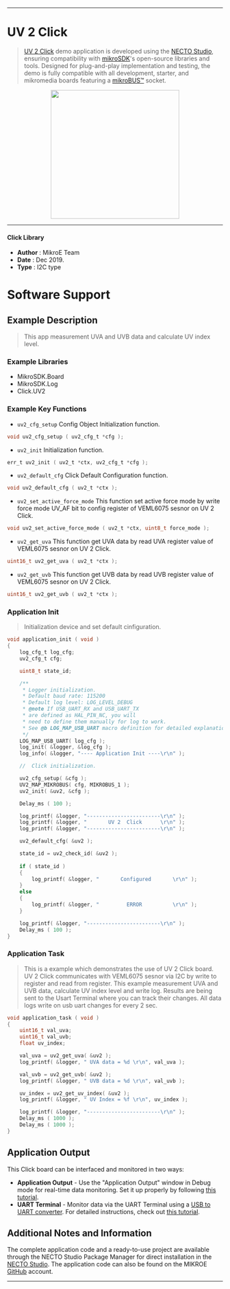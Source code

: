 
---
# UV 2  Click

> [UV 2 Click](https://www.mikroe.com/?pid_product=MIKROE-2378) demo application is developed using
the [NECTO Studio](https://www.mikroe.com/necto), ensuring compatibility with [mikroSDK](https://www.mikroe.com/mikrosdk)'s
open-source libraries and tools. Designed for plug-and-play implementation and testing, the demo is fully compatible with
all development, starter, and mikromedia boards featuring a [mikroBUS&trade;](https://www.mikroe.com/mikrobus) socket.

<p align="center">
  <img src="https://www.mikroe.com/?pid_product=MIKROE-2378&image=1" height=300px>
</p>

---

#### Click Library

- **Author**        : MikroE Team
- **Date**          : Dec 2019.
- **Type**          : I2C type

# Software Support

## Example Description

> This app measurement UVA and UVB data and calculate UV index level.

### Example Libraries

- MikroSDK.Board
- MikroSDK.Log
- Click.UV2

### Example Key Functions

- `uv2_cfg_setup` Config Object Initialization function. 
```c
void uv2_cfg_setup ( uv2_cfg_t *cfg );
``` 
 
- `uv2_init` Initialization function. 
```c
err_t uv2_init ( uv2_t *ctx, uv2_cfg_t *cfg );
```

- `uv2_default_cfg` Click Default Configuration function. 
```c
void uv2_default_cfg ( uv2_t *ctx );
```

- `uv2_set_active_force_mode` This function set active force mode by write force mode UV_AF bit to config register of VEML6075 sesnor on UV 2 Click. 
```c
void uv2_set_active_force_mode ( uv2_t *ctx, uint8_t force_mode );
```
 
- `uv2_get_uva` This function get UVA data by read UVA register value of VEML6075 sesnor on UV 2 Click. 
```c
uint16_t uv2_get_uva ( uv2_t *ctx );
```

- `uv2_get_uvb` This function get UVB data by read UVB register value of VEML6075 sesnor on UV 2 Click. 
```c
uint16_t uv2_get_uvb ( uv2_t *ctx );
```

### Application Init

> Initialization device and set default cinfiguration.

```c
void application_init ( void )
{
    log_cfg_t log_cfg;
    uv2_cfg_t cfg;

    uint8_t state_id;

    /** 
     * Logger initialization.
     * Default baud rate: 115200
     * Default log level: LOG_LEVEL_DEBUG
     * @note If USB_UART_RX and USB_UART_TX 
     * are defined as HAL_PIN_NC, you will 
     * need to define them manually for log to work. 
     * See @b LOG_MAP_USB_UART macro definition for detailed explanation.
     */
    LOG_MAP_USB_UART( log_cfg );
    log_init( &logger, &log_cfg );
    log_info( &logger, "---- Application Init ----\r\n" );

    //  Click initialization.

    uv2_cfg_setup( &cfg );
    UV2_MAP_MIKROBUS( cfg, MIKROBUS_1 );
    uv2_init( &uv2, &cfg );

    Delay_ms ( 100 );

    log_printf( &logger, "------------------------\r\n" );
    log_printf( &logger, "       UV 2  Click      \r\n" );
    log_printf( &logger, "------------------------\r\n" );

    uv2_default_cfg( &uv2 );

    state_id = uv2_check_id( &uv2 );
    
    if ( state_id )
    {
        log_printf( &logger, "       Configured       \r\n" );
    }
    else
    {
        log_printf( &logger, "         ERROR          \r\n" );
    }

    log_printf( &logger, "------------------------\r\n" );
    Delay_ms ( 100 );
}
```

### Application Task

> This is a example which demonstrates the use of UV 2 Click board.
> UV 2 Click communicates with VEML6075 sesnor via I2C by write to register and read from register.
> This example measurement UVA and UVB data, calculate UV index level and write log.
> Results are being sent to the Usart Terminal where you can track their changes.
> All data logs write on usb uart changes for every 2 sec.

```c
void application_task ( void )
{
    uint16_t val_uva;
    uint16_t val_uvb;
    float uv_index;

    val_uva = uv2_get_uva( &uv2 );
    log_printf( &logger, " UVA data = %d \r\n", val_uva );

    val_uvb = uv2_get_uvb( &uv2 );
    log_printf( &logger, " UVB data = %d \r\n", val_uvb );

    uv_index = uv2_get_uv_index( &uv2 );
    log_printf( &logger, " UV Index = %f \r\n", uv_index );

    log_printf( &logger, "------------------------\r\n" );
    Delay_ms ( 1000 );
    Delay_ms ( 1000 );
}
```

## Application Output

This Click board can be interfaced and monitored in two ways:
- **Application Output** - Use the "Application Output" window in Debug mode for real-time data monitoring.
Set it up properly by following [this tutorial](https://www.youtube.com/watch?v=ta5yyk1Woy4).
- **UART Terminal** - Monitor data via the UART Terminal using
a [USB to UART converter](https://www.mikroe.com/click/interface/usb?interface*=uart,uart). For detailed instructions,
check out [this tutorial](https://help.mikroe.com/necto/v2/Getting%20Started/Tools/UARTTerminalTool).

## Additional Notes and Information

The complete application code and a ready-to-use project are available through the NECTO Studio Package Manager for 
direct installation in the [NECTO Studio](https://www.mikroe.com/necto). The application code can also be found on
the MIKROE [GitHub](https://github.com/MikroElektronika/mikrosdk_click_v2) account.

---
